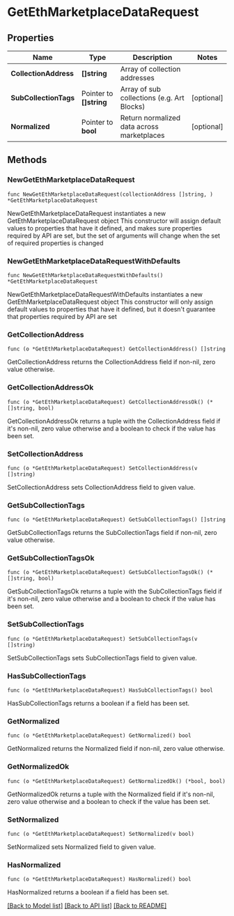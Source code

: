 # GetEthMarketplaceDataRequest

## Properties

Name | Type | Description | Notes
------------ | ------------- | ------------- | -------------
**CollectionAddress** | **[]string** | Array of collection addresses | 
**SubCollectionTags** | Pointer to **[]string** | Array of sub collections (e.g. Art Blocks) | [optional] 
**Normalized** | Pointer to **bool** | Return normalized data across marketplaces | [optional] 

## Methods

### NewGetEthMarketplaceDataRequest

`func NewGetEthMarketplaceDataRequest(collectionAddress []string, ) *GetEthMarketplaceDataRequest`

NewGetEthMarketplaceDataRequest instantiates a new GetEthMarketplaceDataRequest object
This constructor will assign default values to properties that have it defined,
and makes sure properties required by API are set, but the set of arguments
will change when the set of required properties is changed

### NewGetEthMarketplaceDataRequestWithDefaults

`func NewGetEthMarketplaceDataRequestWithDefaults() *GetEthMarketplaceDataRequest`

NewGetEthMarketplaceDataRequestWithDefaults instantiates a new GetEthMarketplaceDataRequest object
This constructor will only assign default values to properties that have it defined,
but it doesn't guarantee that properties required by API are set

### GetCollectionAddress

`func (o *GetEthMarketplaceDataRequest) GetCollectionAddress() []string`

GetCollectionAddress returns the CollectionAddress field if non-nil, zero value otherwise.

### GetCollectionAddressOk

`func (o *GetEthMarketplaceDataRequest) GetCollectionAddressOk() (*[]string, bool)`

GetCollectionAddressOk returns a tuple with the CollectionAddress field if it's non-nil, zero value otherwise
and a boolean to check if the value has been set.

### SetCollectionAddress

`func (o *GetEthMarketplaceDataRequest) SetCollectionAddress(v []string)`

SetCollectionAddress sets CollectionAddress field to given value.


### GetSubCollectionTags

`func (o *GetEthMarketplaceDataRequest) GetSubCollectionTags() []string`

GetSubCollectionTags returns the SubCollectionTags field if non-nil, zero value otherwise.

### GetSubCollectionTagsOk

`func (o *GetEthMarketplaceDataRequest) GetSubCollectionTagsOk() (*[]string, bool)`

GetSubCollectionTagsOk returns a tuple with the SubCollectionTags field if it's non-nil, zero value otherwise
and a boolean to check if the value has been set.

### SetSubCollectionTags

`func (o *GetEthMarketplaceDataRequest) SetSubCollectionTags(v []string)`

SetSubCollectionTags sets SubCollectionTags field to given value.

### HasSubCollectionTags

`func (o *GetEthMarketplaceDataRequest) HasSubCollectionTags() bool`

HasSubCollectionTags returns a boolean if a field has been set.

### GetNormalized

`func (o *GetEthMarketplaceDataRequest) GetNormalized() bool`

GetNormalized returns the Normalized field if non-nil, zero value otherwise.

### GetNormalizedOk

`func (o *GetEthMarketplaceDataRequest) GetNormalizedOk() (*bool, bool)`

GetNormalizedOk returns a tuple with the Normalized field if it's non-nil, zero value otherwise
and a boolean to check if the value has been set.

### SetNormalized

`func (o *GetEthMarketplaceDataRequest) SetNormalized(v bool)`

SetNormalized sets Normalized field to given value.

### HasNormalized

`func (o *GetEthMarketplaceDataRequest) HasNormalized() bool`

HasNormalized returns a boolean if a field has been set.


[[Back to Model list]](../README.md#documentation-for-models) [[Back to API list]](../README.md#documentation-for-api-endpoints) [[Back to README]](../README.md)


